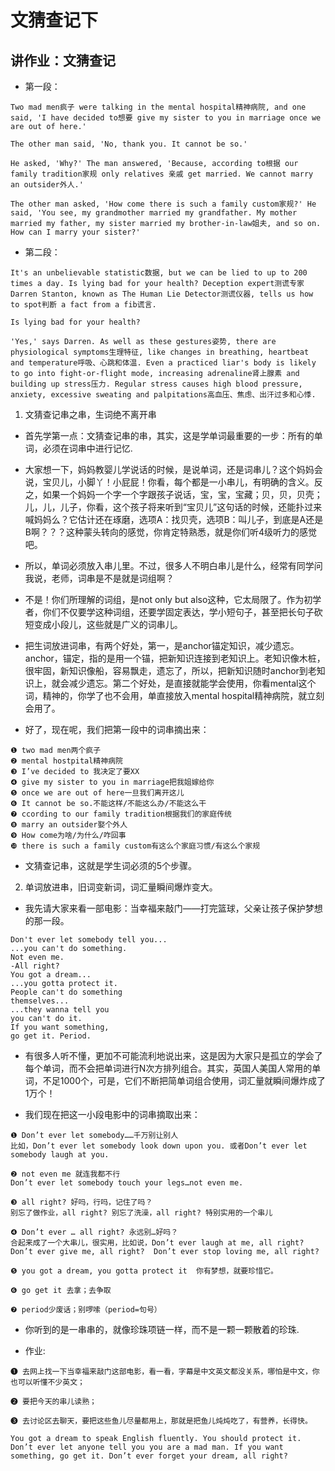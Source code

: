# 文猜查记下
## 讲作业：文猜查记

- 第一段：
```
Two mad men疯子 were talking in the mental hospital精神病院, and one said, 'I have decided to想要 give my sister to you in marriage once we are out of here.' 

The other man said, 'No, thank you. It cannot be so.'

He asked, 'Why?' The man answered, 'Because, according to根据 our family tradition家规 only relatives 亲戚 get married. We cannot marry an outsider外人.' 

The other man asked, 'How come there is such a family custom家规?' He said, 'You see, my grandmother married my grandfather. My mother married my father, my sister married my brother-in-law姐夫, and so on. How can I marry your sister?' 
```
 
- 第二段：
```
It's an unbelievable statistic数据, but we can be lied to up to 200 times a day. Is lying bad for your health? Deception expert测谎专家 Darren Stanton, known as The Human Lie Detector测谎仪器, tells us how to spot判断 a fact from a fib谎言.

Is lying bad for your health?

'Yes,' says Darren. As well as these gestures姿势, there are physiological symptoms生理特征, like changes in breathing, heartbeat and temperature呼吸、心跳和体温. Even a practiced liar's body is likely to go into fight-or-flight mode, increasing adrenaline肾上腺素 and building up stress压力. Regular stress causes high blood pressure, anxiety, excessive sweating and palpitations高血压、焦虑、出汗过多和心悸.
```

1. 文猜查记串之串，生词绝不离开串

- 首先学第一点：文猜查记串的串，其实，这是学单词最重要的一步：所有的单词，必须在词串中进行记忆. 

- 大家想一下，妈妈教婴儿学说话的时候，是说单词，还是词串儿？这个妈妈会说，宝贝儿，小脚丫！小屁屁！你看，每个都是一小串儿，有明确的含义。反之，如果一个妈妈一个字一个字跟孩子说话，宝，宝，宝藏；贝，贝，贝壳；儿，儿，儿子，你看，这个孩子将来听到“宝贝儿”这句话的时候，还能扑过来喊妈妈么？它估计还在琢磨，选项A：找贝壳，选项B：叫儿子，到底是A还是B啊？？？这种蒙头转向的感觉，你肯定特熟悉，就是你们听4级听力的感觉吧。
 
- 所以，单词必须放入串儿里。不过，很多人不明白串儿是什么，经常有同学问我说，老师，词串是不是就是词组啊？

- 不是！你们所理解的词组，是not only but also这种，它太局限了。作为初学者，你们不仅要学这种词组，还要学固定表达，学小短句子，甚至把长句子砍短变成小段儿，这些就是广义的词串儿。
 
- 把生词放进词串，有两个好处，第一，是anchor锚定知识，减少遗忘。anchor，锚定，指的是用一个锚，把新知识连接到老知识上。老知识像木桩，很牢固，新知识像船，容易飘走，遗忘了，所以，把新知识随时anchor到老知识上，就会减少遗忘。第二个好处，是直接就能学会使用，你看mental这个词，精神的，你学了也不会用，单直接放入mental hospital精神病院，就立刻会用了。
 
- 好了，现在呢，我们把第一段中的词串摘出来：

```
❶ two mad men两个疯子
❷ mental hostpital精神病院
❸ I’ve decided to 我决定了要XX
❹ give my sister to you in marriage把我姐嫁给你
❺ once we are out of here一旦我们离开这儿
❻ It cannot be so.不能这样/不能这么办/不能这么干
❼ ccording to our family tradition根据我们的家庭传统
❽ marry an outsider娶个外人
❾ How come为啥/为什么/咋回事
❿ there is such a family custom有这么个家庭习惯/有这么个家规
```
 
- 文猜查记串，这就是学生词必须的5个步骤。

2. 单词放进串，旧词变新词，词汇量瞬间爆炸变大。

- 我先请大家来看一部电影：当幸福来敲门——打完篮球，父亲让孩子保护梦想的那一段。

```
Don't ever let somebody tell you...
...you can't do something.
Not even me.
-All right?
You got a dream...
...you gotta protect it.
People can't do something
themselves...
...they wanna tell you
you can't do it.
If you want something,
go get it. Period.
```

- 有很多人听不懂，更加不可能流利地说出来，这是因为大家只是孤立的学会了每个单词，而不会把单词进行N次方排列组合。其实，英国人美国人常用的单词，不足1000个，可是，它们不断把简单词组合使用，词汇量就瞬间爆炸成了1万个！
 
- 我们现在把这一小段电影中的词串摘取出来：

```
❶ Don’t ever let somebody……千万别让别人
比如，Don’t ever let somebody look down upon you. 或者Don’t ever let somebody laugh at you.

❷ not even me 就连我都不行
Don’t ever let somebody touch your legs…not even me.

❸ all right? 好吗，行吗，记住了吗？
别忘了做作业，all right? 别忘了洗澡，all right? 特别实用的一个串儿

❹ Don’t ever … all right? 永远别…好吗？
合起来成了一个大串儿，很实用，比如说，Don’t ever laugh at me, all right?  Don’t ever give me, all right?  Don’t ever stop loving me, all right?

❺ you got a dream, you gotta protect it  你有梦想，就要珍惜它。

❻ go get it 去拿；去争取

❼ period少废话；别啰嗦（period=句号）
```
 
- 你听到的是一串串的，就像珍珠项链一样，而不是一颗一颗散着的珍珠.

- 作业:
```
❶ 去网上找一下当幸福来敲门这部电影，看一看，字幕是中文英文都没关系，哪怕是中文，你也可以听懂不少英文；

❷ 要把今天的串儿读熟；

❸ 去讨论区去聊天，要把这些鱼儿尽量都用上，那就是把鱼儿炖炖吃了，有营养，长得快。
 
You got a dream to speak English fluently. You should protect it. Don’t ever let anyone tell you you are a mad man. If you want something, go get it. Don’t ever forget your dream, all right?
```